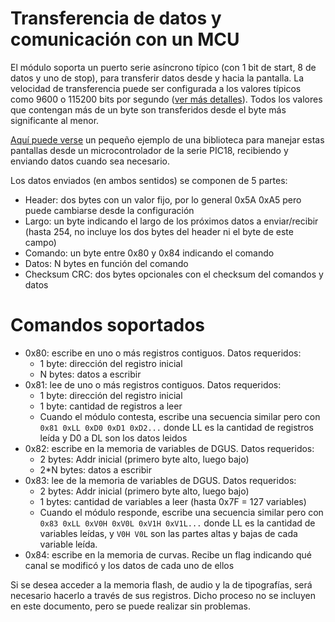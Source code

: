 # Transferencia de datos y comunicación con un MCU

El módulo soporta un puerto serie asíncrono típico (con 1 bit de start, 8 de datos y uno de stop), para transferir datos desde y hacia la pantalla. La velocidad de transferencia puede ser configurada a los valores típicos como 9600 o 115200 bits por segundo ([ver más detalles](3_sounds_config.md)). Todos los valores que contengan más de un byte son transferidos desde el byte más significante al menor.

[Aquí puede verse](../code/lcd.c) un pequeño ejemplo de una biblioteca para manejar estas pantallas desde un microcontrolador de la serie PIC18, recibiendo y enviando datos cuando sea necesario.

Los datos enviados (en ambos sentidos) se componen de 5 partes:

- Header: dos bytes con un valor fijo, por lo general 0x5A 0xA5 pero puede cambiarse desde la configuración
- Largo: un byte indicando el largo de los próximos datos a enviar/recibir (hasta 254, no incluye los dos bytes del header ni el byte de este campo)
- Comando: un byte entre 0x80 y 0x84 indicando el comando 
- Datos: N bytes en función del comando
- Checksum CRC: dos bytes opcionales con el checksum del comandos y datos

# Comandos soportados

- 0x80: escribe en uno o más registros contiguos. Datos requeridos:
  - 1 byte: dirección del registro inicial
  - N bytes: datos a escribir
- 0x81: lee de uno o más registros contiguos. Datos requeridos:
  - 1 byte: dirección del registro inicial
  - 1 byte: cantidad de registros a leer
  - Cuando el módulo contesta, escribe una secuencia similar pero con `0x81 0xLL 0xD0 0xD1 0xD2...` donde LL es la cantidad de registros leída y D0 a DL son los datos leidos
- 0x82: escribe en la memoria de variables de DGUS. Datos requeridos:
  - 2 bytes: Addr inicial (primero byte alto, luego bajo)
  - 2*N bytes: datos a escribir
- 0x83: lee de la memoria de variables de DGUS. Datos requeridos:
  - 2 bytes: Addr inicial (primero byte alto, luego bajo)
  - 1 bytes: cantidad de variables a leer (hasta 0x7F = 127 variables)
  - Cuando el módulo responde, escribe una secuencia similar pero con `0x83 0xLL 0xV0H 0xV0L 0xV1H 0xV1L...` donde LL es la cantidad de variables leídas, y `V0H V0L` son las partes altas y bajas de cada variable leída.
- 0x84: escribe en la memoria de curvas. Recibe un flag indicando qué canal se modificó y los datos de cada uno de ellos

Si se desea acceder a la memoria flash, de audio y la de tipografías, será necesario hacerlo a través de sus registros. Dicho proceso no se incluyen en este documento, pero se puede realizar sin problemas.
